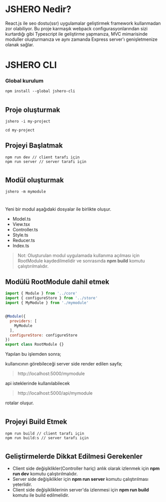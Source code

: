 # JSHERO Nedir?

React.js ile seo dostu(ssr) uygulamalar geliştirmek framework kullanmadan zor olabiliyor. 
Bu proje karmaşık webpack configurasyonlarından sizi kurtardığı gibi Typescript ile geliştirme yapmanıza, 
MVC mimarisinde moduller oluşturmanıza ve aynı zamanda Express server'ı genişletmenize olanak sağlar.

#
# JSHERO CLI
### Global kurulum
```
npm install --global jshero-cli
```
#
## Proje oluşturmak
```
jshero -i my-project

cd my-project
```
## Projeyi Başlatmak
```
npm run dev // client tarafı için
npm run server // server tarafı için
```
#
## Modül oluşturmak
```
jshero -m mymodule 
```
#
Yeni bir modul aşağıdaki dosyalar ile birlikte oluşur.
- Model.ts
- View.tsx
- Controller.ts
- Style.ts
- Reducer.ts
- Index.ts

> Not: Oluşturulan modul uygulamada kullanıma açılması için RootModule kaydedilmelidir 
ve sonrasında **npm build** komutu çalıştırılmalıdır.
## Modülü RootModule dahil etmek

```javascript
import { Module } from '../core'
import { configureStore } from '../store'
import { MyModule } from './mymodule'


@Module({
  providers: [
    MyModule
  ],
  configureStore: configureStore
})
export class RootModule {}
```
Yapılan bu işlemden sonra;

kullanıcının görebileceği server side render edilen sayfa;
> http://localhost:5000/mymodule

api isteklerinde kullanılabilecek
> http://localhost:5000/api/mymodule

rotalar oluşur.
#

## Projeyi Build Etmek
```
npm run build // client tarafı için
npm run build:s // server tarafı için
```
#

## Geliştirmelerde Dikkat Edilmesi Gerekenler
- Client side değişiklikler(Controller hariç) anlık olarak izlenmek için **npm run dev** komutu çalıştırılmalıdır.
- Server side değişiklikler için **npm run server** komutu çalıştırılması yeterlidir.
- Client side değişikliklerinin server'da izlenmesi için **npm run build** komutu ile build edilmelidir.